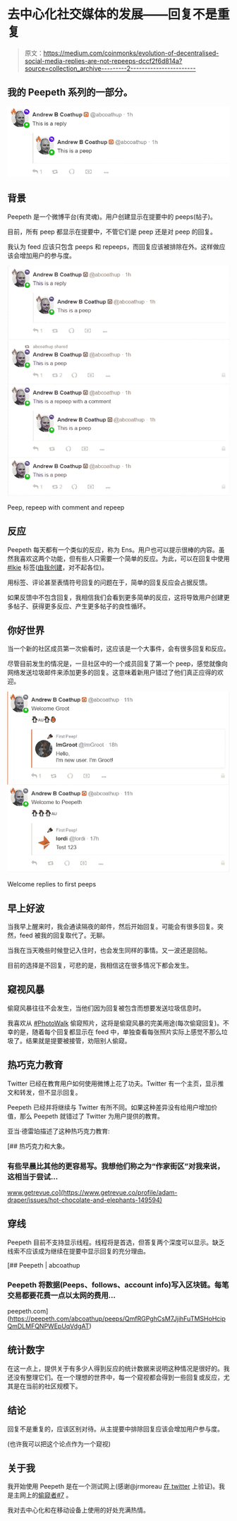 # 去中心化社交媒体的发展——回复不是重复

> 原文：<https://medium.com/coinmonks/evolution-of-decentralised-social-media-replies-are-not-repeeps-dccf2f6d814a?source=collection_archive---------2----------------------->

## 我的 Peepeth 系列的一部分。

![](img/92f7da8d8caee5ac4cdc876075f4f873.png)

## 背景

Peepeth 是一个微博平台(有灵魂)。用户创建显示在提要中的 peeps(帖子)。

目前，所有 peep 都显示在提要中，不管它们是 peep 还是对 peep 的回复。

我认为 feed 应该只包含 peeps 和 repeeps，而回复应该被排除在外。这样做应该会增加用户的参与度。

![](img/8b9e7bd352e35afc3137e558816e3d3b.png)

Peep, repeep with comment and repeep

## 反应

Peepeth 每天都有一个类似的反应，称为 Ens。用户也可以提示很棒的内容。虽然我喜欢这两个功能，但有些人只需要一个简单的反应。为此，可以在回复中使用 [#lkie](https://peepeth.com/t/lkie) 标签([由我创建](https://peepeth.com/abcoathup/peeps/QmQEvgHmMM2j8CDUxvAvuDAa8oQUT3NAxVCmz9QEu8cG5M)，对不起各位)。

用标签、评论甚至表情符号回复的问题在于，简单的回复反应会占据反馈。

如果反馈中不包含回复，我相信我们会看到更多简单的反应，这将导致用户创建更多帖子、获得更多反应、产生更多帖子的良性循环。

## 你好世界

当一个新的社区成员第一次偷看时，这应该是一个大事件，会有很多回复和反应。

尽管目前发生的情况是，一旦社区中的一个成员回复了第一个 peep，感觉就像向网络发送垃圾邮件来添加更多的回复。这意味着新用户错过了他们真正应得的欢迎。

![](img/171d870b591a256996e1ab7f48ca3c71.png)

Welcome replies to first peeps

## 早上好波

当我早上醒来时，我会通读隔夜的邮件，然后开始回复。可能会有很多回复。突然，feed 被我的回复取代了。无聊。

当我在当天晚些时候登记入住时，也会发生同样的事情。又一波还是回帖。

目前的选择是不回复，可悲的是，我相信这在很多情况下都会发生。

## 窥视风暴

偷窥风暴往往不会发生，当他们因为回复被包含而想要发送垃圾信息时。

我喜欢从 [#PhotoWalk](https://peepeth.com/t/photowalk) 偷窥照片，这将是偷窥风暴的完美用途(每次偷窥回复)。不幸的是，随着每个回复都显示在 feed 中，单独查看每张照片实际上感觉不那么垃圾了。结果就是提要被接管，劝阻别人偷窥。

## 热巧克力教育

Twitter 已经在教育用户如何使用微博上花了功夫。Twitter 有一个主页，显示推文和转发，但不显示回复。

Peepeth 已经并将继续与 Twitter 有所不同。如果这种差异没有给用户增加价值，那么 Peepeth 就错过了 Twitter 为用户提供的教育。

亚当·德雷珀描述了这种热巧克力教育:

[](https://www.getrevue.co/profile/adam-draper/issues/hot-chocolate-and-elephants-149594) [## 热巧克力和大象。

### 有些早晨比其他的更容易写。我想他们称之为“作家街区”对我来说，这相当于尝试…

www.getrevue.co](https://www.getrevue.co/profile/adam-draper/issues/hot-chocolate-and-elephants-149594) 

## 穿线

Peepeth 目前不支持显示线程。线程将是首选，但答复两个深度可以显示。缺乏线索不应该成为继续在提要中显示回复的充分理由。

[](https://peepeth.com/abcoathup/peeps/QmfRGPghCsM7JjihFuTMSHoHcipQmDLMFQNPWEpUqVdgAT) [## Peepeth | abcoathup

### Peepeth 将数据(Peeps、follows、account info)写入区块链。每笔交易都要花费一点以太网的费用…

peepeth.com](https://peepeth.com/abcoathup/peeps/QmfRGPghCsM7JjihFuTMSHoHcipQmDLMFQNPWEpUqVdgAT) 

## 统计数字

在这一点上，提供关于有多少人得到反应的统计数据来说明这种情况是很好的。我还没有整理它们。在一个理想的世界中，每一个窥视都会得到一些回复或反应，尤其是在当前的社区规模下。

## 结论

回复不是重复的，应该区别对待。从主提要中排除回复应该会增加用户参与度。

(也许我可以把这个论点作为一个窥视)

## 关于我

我开始使用 Peepeth 是在一个测试网上(感谢@jrmoreau [在 twitter](https://twitter.com/jrmoreau/status/971194600806379521) 上验证)。我是主网上的[偷窥者#7](https://peepeth.com/7) 。

我对去中心化和在移动设备上使用的好处充满热情。